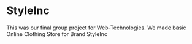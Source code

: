 # StyleInc
This was our final group project for Web-Technologies. We made basic Online Clothing Store for Brand StyleInc 
